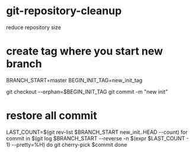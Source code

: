 # git-repository-cleanup
reduce repository size

# create tag where you start new branch
BRANCH_START=master
BEGIN_INIT_TAG=new_init_tag 

git checkout --orphan=$BEGIN_INIT_TAG
git commit -m "new init"

# restore all commit

LAST_COUNT=$(git rev-list $BRANCH_START new_init..HEAD --count)
for commit in $(git log $BRANCH_START --reverse  -n $(expr $LAST_COUNT - 1)  --pretty=%H) 
do 
	git cherry-pick $commit
done
